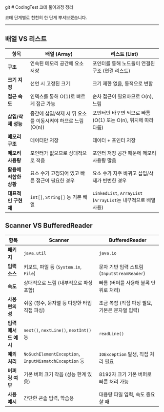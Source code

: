 git # CodingTest
코테 풀이과정 정리

코테 단계별로 천천히 한 단계 뿌셔보겠습니다.

---
## 배열 VS 리스트

| 항목               | 배열 (Array)                                                  | 리스트 (List)                                                 |
|--------------------|---------------------------------------------------------------|----------------------------------------------------------------|
| **구조**           | 연속된 메모리 공간에 요소 저장                                | 포인터를 통해 노드들이 연결된 구조 (연결 리스트)             |
| **크기 지정**      | 선언 시 고정된 크기                                            | 크기 제한 없음, 동적으로 변함                                 |
| **접근 속도**      | 인덱스를 통해 O(1)로 빠르게 접근 가능                         | 순차 접근이 필요하므로 O(n), 느림                              |
| **삽입/삭제 성능** | 중간에 삽입/삭제 시 뒤 요소를 이동시켜야 하므로 느림 (O(n))  | 포인터만 바꾸면 되므로 빠름 (O(1) 또는 O(n), 위치에 따라 다름) |
| **메모리 구조**    | 데이터만 저장                                                  | 데이터 + 포인터 저장                                           |
| **메모리 사용량**  | 포인터가 없으므로 상대적으로 적음                             | 포인터 저장 공간 때문에 메모리 사용량 많음                     |
| **활용에 적합한 상황** | 요소 수가 고정되어 있고 빠른 접근이 필요한 경우            | 요소 수가 자주 바뀌고 삽입/삭제가 빈번한 경우                  |
| **대표적인 구현체**| `int[]`, `String[]` 등 기본 배열                               | `LinkedList`, `ArrayList` (`ArrayList`는 내부적으로 배열 사용) |


## Scanner VS BufferedReader
| 항목                | Scanner                                        | BufferedReader                                 |
|---------------------|-----------------------------------------------|------------------------------------------------|
| **패키지**          | `java.util`                                   | `java.io`                                      |
| **입력 소스**       | 키보드, 파일 등 (`System.in`, `File`)         | 문자 기반 입력 스트림 (`InputStreamReader`)    |
| **속도**            | 상대적으로 느림 (내부적으로 파싱 포함)         | 빠름 (버퍼를 사용해 블록 단위로 처리)          |
| **사용 편의성**     | 쉬움 (정수, 문자열 등 다양한 타입 직접 파싱)   | 조금 복잡 (직접 파싱 필요, 기본은 문자열 입력) |
| **입력 메서드 예시**| `next()`, `nextLine()`, `nextInt()` 등         | `readLine()`                                   |
| **예외 처리**       | `NoSuchElementException`, `InputMismatchException` 등 | `IOException` 발생, 직접 처리 필요           |
| **버퍼링 여부**     | 기본 버퍼 크기 작음 (성능 한계 있음)           | 8192자 크기 기본 버퍼로 빠른 처리 가능         |
| **사용 예시**       | 간단한 콘솔 입력, 학습용                      | 대용량 파일 입력, 속도 중요할 때               |
